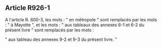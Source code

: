 Article R926-1
----
A l'article R. 600-3, les mots : " en métropole " sont remplacés par les mots :
" à Mayotte ", et les mots : " aux tableaux des annexes 6-1 et 6-2 du présent
livre " sont remplacés par les mots :

" aux tableau des annexes 9-2 et 9-3 du présent livre. "
